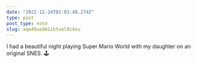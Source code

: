 ```yaml
---
date: "2022-12-24T01:03:48.274Z"
type: post 
post_type: note
slug: aqw49uodm1iktvel0c4xu
---
```

I had a beautiful night playing Super Mario World with my daughter on an original SNES. 🕹️
